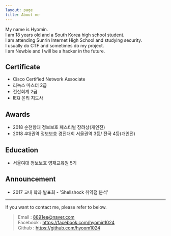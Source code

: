 ```yaml
---
layout: page
title: About me 
---
```



My name is Hyomin.  
I am 18 years old and a South Korea high school student.   
I am attending Sunrin Internet High School and studying security.   
I usually do CTF and sometimes do my project.   
I am Newbie and I will be a hacker in the future.   

## Certificate
+ Cisco Certified Network Associate 
+ 리눅스 마스터 2급
+ 전산회계 2급
+ IEQ 윤리 지도사 

## Awards
+ 2018 순천향대 정보보호 페스티벌 장려상(개인전)
+ 2018 4대권역 정보보호 경진대회 서울권역 3등/ 전국 4등(개인전)

## Education
+ 서울여대 정보보호 영재교육원 5기  

## Announcement
+ 2017 교내 학과 발표회 - 'Shellshock 취약점 분석'



---
If you want to contact me, please refer to below.

> Email : <8891ee@naver.com>  
> Facebook : <https://facebook.com/hyomin1024>  
> Github : <https://github.com/hyoom1024>  
